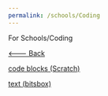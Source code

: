 ```yaml
---
permalink: /schools/Coding
---
```

For Schools/Coding

[<--- Back](https://rayfb-13.github.io/schools/)

[code blocks (Scratch)](https://scratch.mit.edu/)

[text (bitsbox)](https://bitsbox.com/)
